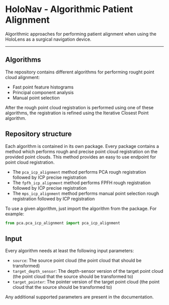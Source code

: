 # HoloNav - Algorithmic Patient Alignment

Algorithmic approaches for performing patient alignment when using the HoloLens as a surgical navigation device.

---

## Algorithms

The repository contains different algorithms for performing rought point cloud alignment:

- Fast point feature histograms
- Principal component analysis
- Manual point selection

After the rough point cloud registration is performed using one of these algorithms, the registration is refined using the Iterative Closest Point algorithm.

## Repository structure

Each algorithm is contained in its own package. Every package contains a method which performs rough and precise point cloud registration on the provided point clouds. This method provides an easy to use endpoint for point cloud registration.

- The `pca_icp_alignment` method performs PCA rough registration followed by ICP precise registration
- The `fpfh_icp_alignment` method performs FPFH rough registration followed by ICP precise registration
- The `mps_icp_alignment` method performs manual point selection rough registration followed by ICP registration

To use a given algorithm, just import the algorithm from the package. For example:

```python
from pca.pca_icp_alignment import pca_icp_alignment
```

## Input

Every algorithm needs at least the following input parameters:

- `source`: The source point cloud (the point cloud that should be transformed)
- `target_depth_sensor`: The depth-sensor version of the target point cloud (the point cloud that the source should be transformed to)
- `target_pointer`: The pointer version of the target point cloud (the point cloud that the source should be transformed to)

Any additional supported parameters are present in the documentation.